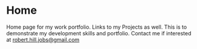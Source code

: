 # Home
Home page for my work portfolio. Links to my Projects as well. This is to demonstrate my development skills and portfolio. Contact me if interested at robert.hill.jobs@gmail.com
